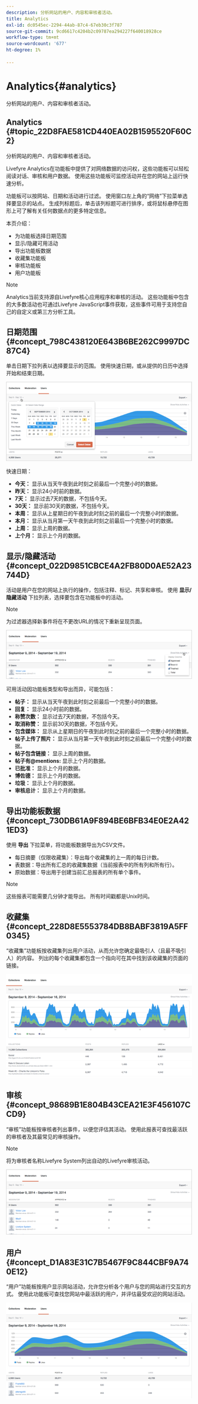 ```yaml
---
description: 分析网站的用户、内容和审核者活动。
title: Analytics
exl-id: dc0545ec-2294-44ab-87c4-67eb30c3f787
source-git-commit: 9cd6617c4204b2c09787ea294227f640018928ce
workflow-type: tm+mt
source-wordcount: '677'
ht-degree: 1%

---
```


# Analytics{#analytics}

分析网站的用户、内容和审核者活动。

## Analytics {#topic_22D8FAE581CD440EA02B1595520F60C2}

分析网站的用户、内容和审核者活动。

Livefyre Analytics在功能板中提供了对网络数据的访问权，这些功能板可以轻松阅读对话、审核和用户数据。 使用这些功能板可监控活动并在您的网站上运行快速分析。

功能板可以按网站、日期和活动进行过滤。 使用窗口左上角的“网络”下拉菜单选择要显示的站点。 生成列标题后，单击该列标题可进行排序，或将鼠标悬停在图形上可了解有关任何数据点的更多特定信息。

本页介绍：

* 为功能板选择日期范围
* 显示/隐藏可用活动
* 导出功能板数据
* 收藏集功能板
* 审核功能板
* 用户功能板

>[!NOTE]
>
>Analytics当前支持源自Livefyre核心应用程序和审核的活动。 这些功能板中包含的大多数活动也可通过Livefyre JavaScript事件获取，这些事件可用于支持您自己的自定义或第三方分析工具。

## 日期范围 {#concept_798C438120E643B6BE262C9997DC87C4}

单击日期下拉列表以选择要显示的范围。 使用快速日期，或从提供的日历中选择开始和结束日期。

![](assets/analytics-date-range.png)

快速日期：

* **今天：** 显示从当天午夜到此时刻之前最后一个完整小时的数据。
* **昨天：** 显示24小时前的数据。
* **7天：** 显示过去7天的数据，不包括今天。
* **30天：** 显示前30天的数据，不包括今天。
* **本周：** 显示从上星期日的午夜到此时刻之前的最后一个完整小时的数据。
* **本月：** 显示从当月第一天午夜到此时刻之前最后一个完整小时的数据。
* **上周：** 显示上周的数据。
* **上个月：** 显示上个月的数据。

## 显示/隐藏活动 {#concept_022D9851CBCE4A2FB80D0AE52A23744D}

活动是用户在您的网站上执行的操作，包括注释、标记、共享和审核。 使用 **显示/隐藏活动** 下拉列表，选择要包含在功能板中的活动。

>[!NOTE]
>
>为过滤器选择新事件将在不更改URL的情况下重新呈现页面。

![](assets/analytics-show-hide-activities.png)

可用活动因功能板类型和导出而异，可能包括：

* **帖子：** 显示从当天午夜到此时刻之前最后一个完整小时的数据。
* **回复：** 显示24小时前的数据。
* **称赞次数：** 显示过去7天的数据，不包括今天。
* **取消称赞：** 显示前30天的数据，不包括今天。
* **包含媒体：** 显示从上星期日的午夜到此时刻之前的最后一个完整小时的数据。
* **帖子上传了照片：** 显示从当月第一天午夜到此时刻之前最后一个完整小时的数据。
* **帖子包含链接：** 显示上周的数据。
* **帖子有@mentions:** 显示上个月的数据。
* **已批准：** 显示上个月的数据。
* **博佐德：** 显示上个月的数据。
* **垃圾：** 显示上个月的数据。
* **审核总计：** 显示上个月的数据。

## 导出功能板数据 {#concept_730DB61A9F894BE6BFB34E0E2A421ED3}

使用 **导出** 下拉菜单，将功能板数据导出为CSV文件。

* 每日摘要（仅限收藏集）：导出每个收藏集的上一周的每日计数。
* 表数据：导出所有汇总的收藏集数据（当前报表中的所有列和所有行）。
* 原始数据：导出用于创建当前汇总报表的所有单个事件。

>[!NOTE]
>
>这些报表可能需要几分钟才能导出。 所有时间戳都是Unix时间。

## 收藏集 {#concept_228D8E5553784DB8BABF3819A5FF0345}

“收藏集”功能板按收藏集列出用户活动，从而允许您确定最吸引人（且最不吸引人）的内容。 列出的每个收藏集都包含一个指向可在其中找到该收藏集的页面的链接。

![](assets/analytics-collections.png)

## 审核 {#concept_98689B1E804B43CEA21E3F456107CCD9}

“审核”功能板按审核者列出事件，以便您评估其活动。 使用此报表可查找最活跃的审核者及其最常见的审核操作。

>[!NOTE]
>
>将为审核者名称Livefyre System列出自动的Livefyre审核活动。

![](assets/analytics-moderation.png)

## 用户 {#concept_D1A83E31C7B5467F9C844CBF9A740E12}

“用户”功能板按用户显示网站活动，允许您分析各个用户与您的网站进行交互的方式。 使用此功能板可查找您网站中最活跃的用户，并评估最受欢迎的网站活动。

![](assets/analytics-users.png)
